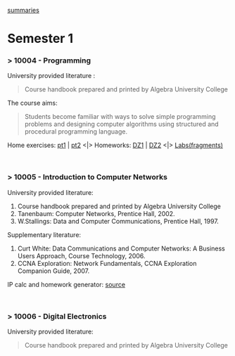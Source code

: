 [summaries](https://github.com/frainfreeze/studying/blob/master/university/skripte.md)

# Semester 1
### > 10004 - Programming 
University provided literature :
>    Course handbook prepared and printed by Algebra University College

The course aims:
> Students become familiar with ways to solve simple programming problems and designing computer algorithms using structured and procedural programming language.

Home exercises: [pt1](https://github.com/frainfreeze/studying/tree/master/university/10004-prog/home%20exercises%201) | [pt2](https://github.com/frainfreeze/studying/tree/master/university/10004-prog/home%20exercises%202)
   <|>   Homeworks: [DZ1](https://github.com/frainfreeze/studying/tree/master/university/10004-prog/homeworks/DZ1) | [DZ2](https://github.com/frainfreeze/studying/tree/master/university/10004-prog/homeworks/DZ2) 
   <|>   [Labs(fragments)](https://github.com/frainfreeze/studying/tree/master/university/10004-prog/labs)
   
<br>

### > 10005 - Introduction to Computer Networks 

University provided literature:

1. Course handbook prepared and printed by Algebra University College
2. Tanenbaum: Computer Networks, Prentice Hall, 2002.
3. W.Stallings: Data and Computer Communications, Prentice Hall, 1997.

Supplementary literature:

1. Curt White: Data Communications and Computer Networks: A Business Users Approach, Course Technology, 2006.
2. CCNA Exploration: Network Fundamentals, CCNA Exploration Companion Guide, 2007.

IP calc and homework generator: [source](https://github.com/frainfreeze/studying/tree/master/university/10005-networks/IP%20calculator%20homework/source)

<br>

### > 10006 - Digital Electronics 
University provided literature:
> Course handbook prepared and printed by Algebra University College 
